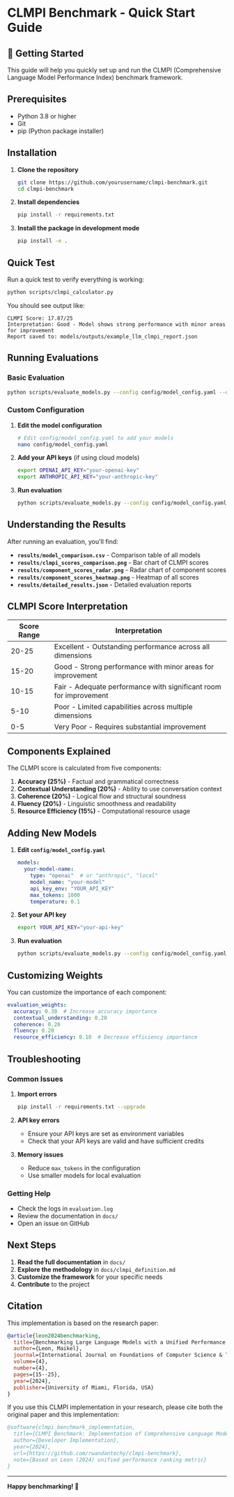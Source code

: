 # CLMPI Benchmark - Quick Start Guide

## 🚀 Getting Started

This guide will help you quickly set up and run the CLMPI (Comprehensive Language Model Performance Index) benchmark framework.

## Prerequisites

- Python 3.8 or higher
- Git
- pip (Python package installer)

## Installation

1. **Clone the repository**
   ```bash
   git clone https://github.com/yourusername/clmpi-benchmark.git
   cd clmpi-benchmark
   ```

2. **Install dependencies**
   ```bash
   pip install -r requirements.txt
   ```

3. **Install the package in development mode**
   ```bash
   pip install -e .
   ```

## Quick Test

Run a quick test to verify everything is working:

```bash
python scripts/clmpi_calculator.py
```

You should see output like:
```
CLMPI Score: 17.87/25
Interpretation: Good - Model shows strong performance with minor areas for improvement
Report saved to: models/outputs/example_llm_clmpi_report.json
```

## Running Evaluations

### Basic Evaluation

```bash
python scripts/evaluate_models.py --config config/model_config.yaml --output results/
```

### Custom Configuration

1. **Edit the model configuration**
   ```bash
   # Edit config/model_config.yaml to add your models
   nano config/model_config.yaml
   ```

2. **Add your API keys** (if using cloud models)
   ```bash
   export OPENAI_API_KEY="your-openai-key"
   export ANTHROPIC_API_KEY="your-anthropic-key"
   ```

3. **Run evaluation**
   ```bash
   python scripts/evaluate_models.py --config config/model_config.yaml --output results/
   ```

## Understanding the Results

After running an evaluation, you'll find:

- **`results/model_comparison.csv`** - Comparison table of all models
- **`results/clmpi_scores_comparison.png`** - Bar chart of CLMPI scores
- **`results/component_scores_radar.png`** - Radar chart of component scores
- **`results/component_scores_heatmap.png`** - Heatmap of all scores
- **`results/detailed_results.json`** - Detailed evaluation reports

## CLMPI Score Interpretation

| Score Range | Interpretation |
|-------------|----------------|
| 20-25 | Excellent - Outstanding performance across all dimensions |
| 15-20 | Good - Strong performance with minor areas for improvement |
| 10-15 | Fair - Adequate performance with significant room for improvement |
| 5-10 | Poor - Limited capabilities across multiple dimensions |
| 0-5 | Very Poor - Requires substantial improvement |

## Components Explained

The CLMPI score is calculated from five components:

1. **Accuracy (25%)** - Factual and grammatical correctness
2. **Contextual Understanding (20%)** - Ability to use conversation context
3. **Coherence (20%)** - Logical flow and structural soundness
4. **Fluency (20%)** - Linguistic smoothness and readability
5. **Resource Efficiency (15%)** - Computational resource usage

## Adding New Models

1. **Edit `config/model_config.yaml`**
   ```yaml
   models:
     your-model-name:
       type: "openai"  # or "anthropic", "local"
       model_name: "your-model"
       api_key_env: "YOUR_API_KEY"
       max_tokens: 1000
       temperature: 0.1
   ```

2. **Set your API key**
   ```bash
   export YOUR_API_KEY="your-api-key"
   ```

3. **Run evaluation**
   ```bash
   python scripts/evaluate_models.py --config config/model_config.yaml
   ```

## Customizing Weights

You can customize the importance of each component:

```yaml
evaluation_weights:
  accuracy: 0.30  # Increase accuracy importance
  contextual_understanding: 0.20
  coherence: 0.20
  fluency: 0.20
  resource_efficiency: 0.10  # Decrease efficiency importance
```

## Troubleshooting

### Common Issues

1. **Import errors**
   ```bash
   pip install -r requirements.txt --upgrade
   ```

2. **API key errors**
   - Ensure your API keys are set as environment variables
   - Check that your API keys are valid and have sufficient credits

3. **Memory issues**
   - Reduce `max_tokens` in the configuration
   - Use smaller models for local evaluation

### Getting Help

- Check the logs in `evaluation.log`
- Review the documentation in `docs/`
- Open an issue on GitHub

## Next Steps

1. **Read the full documentation** in `docs/`
2. **Explore the methodology** in `docs/clmpi_definition.md`
3. **Customize the framework** for your specific needs
4. **Contribute** to the project

## Citation

This implementation is based on the research paper:

```bibtex
@article{leon2024benchmarking,
  title={Benchmarking Large Language Models with a Unified Performance Ranking Metric},
  author={Leon, Maikel},
  journal={International Journal on Foundations of Computer Science & Technology},
  volume={4},
  number={4},
  pages={15--25},
  year={2024},
  publisher={University of Miami, Florida, USA}
}
```

If you use this CLMPI implementation in your research, please cite both the original paper and this implementation:

```bibtex
@software{clmpi_benchmark_implementation,
  title={CLMPI Benchmark: Implementation of Comprehensive Language Model Performance Index},
  author={Developer Implementation},
  year={2024},
  url={https://github.com/rwandantechy/clmpi-benchmark},
  note={Based on Leon (2024) unified performance ranking metric}
}
```

---

**Happy benchmarking! 🎯** 